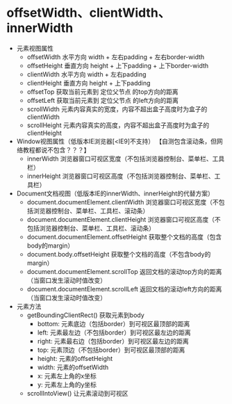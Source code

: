 # offsetWidth、clientWidth、innerWidth

+ 元素视图属性
     * offsetWidth 水平方向 width + 左右padding + 左右border-width
     * offsetHeight 垂直方向 height + 上下padding + 上下border-width
     * clientWidth 水平方向 width + 左右padding
     * clientHeight 垂直方向 height + 上下padding
     * offsetTop 获取当前元素到 定位父节点 的top方向的距离
     * offsetLeft 获取当前元素到 定位父节点 的left方向的距离
     * scrollWidth 元素内容真实的宽度，内容不超出盒子高度时为盒子的clientWidth
     * scrollHeight 元素内容真实的高度，内容不超出盒子高度时为盒子的clientHeight
+ Window视图属性（低版本IE浏览器[<IE9]不支持） 【自测包含滚动条，但网络教程都说不包含？？？】
  + innerWidth 浏览器窗口可视区宽度（不包括浏览器控制台、菜单栏、工具栏） 
  + innerHeight 浏览器窗口可视区高度（不包括浏览器控制台、菜单栏、工具栏）
+ Document文档视图（低版本IE的innerWidth、innerHeight的代替方案）
  + document.documentElement.clientWidth 浏览器窗口可视区宽度（不包括浏览器控制台、菜单栏、工具栏、滚动条）
  + document.documentElement.clientHeight 浏览器窗口可视区高度（不包括浏览器控制台、菜单栏、工具栏、滚动条）
  + document.documentElement.offsetHeight 获取整个文档的高度（包含body的margin）
  + document.body.offsetHeight 获取整个文档的高度（不包含body的margin）
  + document.documentElement.scrollTop 返回文档的滚动top方向的距离（当窗口发生滚动时值改变）
  + document.documentElement.scrollLeft 返回文档的滚动left方向的距离（当窗口发生滚动时值改变）
+ 元素方法
  + getBoundingClientRect() 获取元素到body
    + bottom: 元素底边（包括border）到可视区最顶部的距离
    + left: 元素最左边（不包括border）到可视区最左边的距离
    + right: 元素最右边（包括border）到可视区最左边的距离
    + top: 元素顶边（不包括border）到可视区最顶部的距离
    + height: 元素的offsetHeight
    + width: 元素的offsetWidth
    + x: 元素左上角的x坐标 
    + y: 元素左上角的y坐标 
  + scrollIntoView() 让元素滚动到可视区



